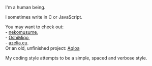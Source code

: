 I'm a human being.

I sometimes write in C or JavaScript.

You may want to check out: <br />
    - [nekomusume](https://github.com/TrulyEqilia/nekomusume),<br />
    - [OshiMiqo](https://github.com/TrulyEqilia/OshiMiqo),<br />
    - [azelia.eu](https://github.com/TrulyEqilia/azelia.eu).<br />
Or an old, unfinished project: [Aqloa](https://github.com/TrulyEqilia/Aqloa)<br />

My coding style attempts to be a simple, spaced and verbose style. <br />

